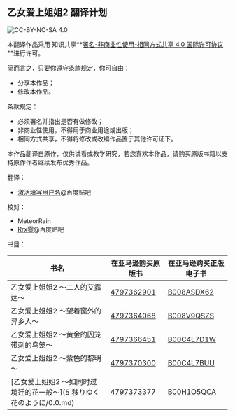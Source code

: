 ## 乙女爱上姐姐2 翻译计划

![CC-BY-NC-SA 4.0](https://i.creativecommons.org/l/by-nc-sa/4.0/88x31.png)

本翻译作品采用 知识共享**[署名-非商业性使用-相同方式共享 4.0 国际许可协议](https://creativecommons.org/licenses/by-nc-sa/4.0/)**进行许可。

简而言之，只要你遵守条款规定，你可自由：

- 分享本作品；
- 修改本作品。

条款规定：

- 必须署名并指出是否有做修改；
- 非商业性使用，不得用于商业用途或出版；
- 相同方式共享，不得将修改或改编作品置于其他许可证下。

本作品翻译自原作，仅供试看或教学研究，若您喜欢本作品，请购买原版书籍以支持原作作者继续发布优秀作品。

翻译：

- [激活填写用户名](http://tieba.baidu.com/home/main?un=%BC%A4%BB%EE%CC%EE%D0%B4%D3%C3%BB%A7%C3%FB)@百度贴吧

校对：

- MeteorRain
- [Rrx零](http://tieba.baidu.com/home/main?un=Rrx%C1%E3)@百度贴吧

书目：

书名|在亚马逊购买原版书|在亚马逊购买正版电子书
----|----|----
乙女爱上姐姐2 ～二人的艾露达～ | [4797362901](https://www.amazon.co.jp/dp/4797362901/) | [B008ASDX62](https://www.amazon.co.jp/dp/B008ASDX62/)
乙女爱上姐姐2 ～望着窗外的异乡人～ | [4797364068](https://www.amazon.co.jp/dp/4797364068/) | [B008V9QSZS](https://www.amazon.co.jp/dp/B008V9QSZS/)
乙女爱上姐姐2 ～黄金的囚笼 带刺的鸟笼～ | [4797366451](https://www.amazon.co.jp/dp/4797366451/) | [B00C4L7D1W](https://www.amazon.co.jp/dp/B00C4L7D1W/)
乙女爱上姐姐2 ～紫色的黎明～ | [4797370300](https://www.amazon.co.jp/dp/4797370300/) | [B00C4L7BUU](https://www.amazon.co.jp/dp/B00C4L7BUU/)
[乙女爱上姐姐2 ～如同时过境迁的花一般～](5 移りゆく花のように/0.0.md) | [4797373377](https://www.amazon.co.jp/dp/4797373377/) | [B00H1O5QCA](https://www.amazon.co.jp/dp/B00H1O5QCA/)
